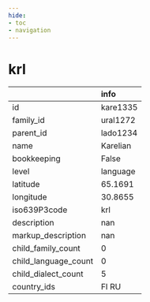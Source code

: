 ```yaml
---
hide:
- toc
- navigation
---
```

# krl
|                      | info     |
|:---------------------|:---------|
| id                   | kare1335 |
| family_id            | ural1272 |
| parent_id            | lado1234 |
| name                 | Karelian |
| bookkeeping          | False    |
| level                | language |
| latitude             | 65.1691  |
| longitude            | 30.8655  |
| iso639P3code         | krl      |
| description          | nan      |
| markup_description   | nan      |
| child_family_count   | 0        |
| child_language_count | 0        |
| child_dialect_count  | 5        |
| country_ids          | FI RU    |